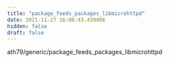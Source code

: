 ```yaml
---
title: "package_feeds_packages_libmicrohttpd"
date: 2021-11-27 16:08:43.439406
hidden: false
draft: false
---
```


ath79/generic/package_feeds_packages_libmicrohttpd

